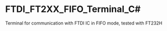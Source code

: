 # FTDI_FT2XX_FIFO_Terminal_C#
Terminal for communication with FTDI IC in FIFO mode, tested with FT232H

